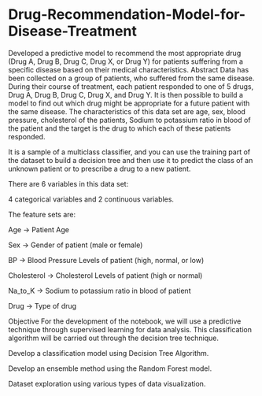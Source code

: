 # Drug-Recommendation-Model-for-Disease-Treatment
Developed a predictive model to recommend the most appropriate drug (Drug A, Drug B, Drug C, Drug X, or Drug Y) for patients suffering from a specific disease based on their medical characteristics.
Abstract
Data has been collected on a group of patients, who suffered from the same disease. During their course of treatment, each patient responded to one of 5 drugs, Drug A, Drug B, Drug C, Drug X, and Drug Y. It is then possible to build a model to find out which drug might be appropriate for a future patient with the same disease. The characteristics of this data set are age, sex, blood pressure, cholesterol of the patients, Sodium to potassium ratio in blood of the patient and the target is the drug to which each of these patients responded.

It is a sample of a multiclass classifier, and you can use the training part of the dataset to build a decision tree and then use it to predict the class of an unknown patient or to prescribe a drug to a new patient.

There are 6 variables in this data set:

4 categorical variables and 2 continuous variables.

The feature sets are:

Age -> Patient Age

Sex -> Gender of patient (male or female)

BP -> Blood Pressure Levels of patient (high, normal, or low)

Cholesterol -> Cholesterol Levels of patient (high or normal)

Na_to_K -> Sodium to potassium ratio in blood of patient

Drug -> Type of drug


Objective
For the development of the notebook, we will use a predictive technique through supervised learning for data analysis. This classification algorithm will be carried out through the decision tree technique.

Develop a classification model using Decision Tree Algorithm.

Develop an ensemble method using the Random Forest model.

Dataset exploration using various types of data visualization.

